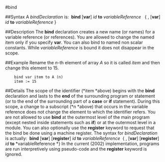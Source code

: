 
#bind

##Syntax
A *bindDeclaration* is:
 **bind** [**var**] *id* **to** *variableReference*   { , [**var**] *id* **to** *variableReference* }



##Description
The **bind** declaration creates a new name (or names) for a variable reference (or references). You are allowed to change the named item only if you specify **var**. You can also bind to named non scalar constants.
While *variableReference* is bound it does not disappear in the scope.



##Example
Rename the *n*-th element of array *A* so it is called *item* and then change this element to 15.


        bind var item to A (n)
        item := 15
##Details
The scope of the identifier (*item *above) begins with the **bind** declaration and lasts to the **end** of the surrounding program or statement (or to the end of the surrounding part of a **case** or **if** statement). During this scope, a change to a subscript (*n *above) that occurs in the variable reference does not change the element to which the identifier refers.
You are not allowed to use **bind** at the outermost level of the main program (except nested inside statements such as **if**) or at the outermost level in a module.
You can also optionally use the **register** keyword to request that the bind be done using a machine register. The syntax for *bindDeclaration* is actually:
 **bind** [**var**] [**register**] *id* **to** *variableReference*  { , [**var**] [**register**] *id* **to** *variableReference *}
In the current (2002) implementation, programs are run interpretively using pseudo-code and the **register** keyword is ignored.


